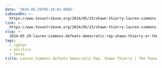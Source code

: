 ```yaml
---
date: '2024-05-29T05:10:01.000Z'
isBasedOn: >-
  https://www.texastribune.org/2024/05/23/shawn-thierry-lauren-simmons-texas-house-democrats/
link: >-
  https://www.texastribune.org/2024/05/23/shawn-thierry-lauren-simmons-texas-house-democrats/
slug: >-
  2024-05-29-lauren-simmons-defeats-democratic-rep-shawn-thierry-or-the-texas-tribune
tags:
  - lgbtq+
  - politics
  - texas
title: Lauren Simmons defeats Democratic Rep. Shawn Thierry | The Texas Tribune
---
```

 
